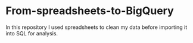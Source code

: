 # From-spreadsheets-to-BigQuery
In this repository I used spreadsheets to clean my data before importing it into SQL for analysis. 
